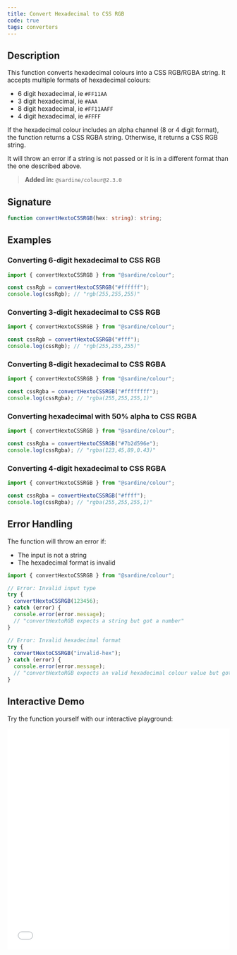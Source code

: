 ```yaml
---
title: Convert Hexadecimal to CSS RGB
code: true
tags: converters
---
```


## Description

This function converts hexadecimal colours into a CSS RGB/RGBA string.
It accepts multiple formats of hexadecimal colours:

- 6 digit hexadecimal, ie `#FF11AA`
- 3 digit hexadecimal, ie `#AAA`
- 8 digit hexadecimal, ie `#FF11AAFF`
- 4 digit hexadecimal, ie `#FFFF`

If the hexadecimal colour includes an alpha channel (8 or 4 digit format), the function returns a CSS RGBA string. Otherwise, it returns a CSS RGB string.

It will throw an error if a string is not passed or it is in a different format than the one described above.

> **Added in:** `@sardine/colour@2.3.0`

## Signature

```typescript
function convertHextoCSSRGB(hex: string): string;
```

## Examples

### Converting 6-digit hexadecimal to CSS RGB

```javascript
import { convertHextoCSSRGB } from "@sardine/colour";

const cssRgb = convertHextoCSSRGB("#ffffff");
console.log(cssRgb); // "rgb(255,255,255)"
```

### Converting 3-digit hexadecimal to CSS RGB

```javascript
import { convertHextoCSSRGB } from "@sardine/colour";

const cssRgb = convertHextoCSSRGB("#fff");
console.log(cssRgb); // "rgb(255,255,255)"
```

### Converting 8-digit hexadecimal to CSS RGBA

```javascript
import { convertHextoCSSRGB } from "@sardine/colour";

const cssRgba = convertHextoCSSRGB("#ffffffff");
console.log(cssRgba); // "rgba(255,255,255,1)"
```

### Converting hexadecimal with 50% alpha to CSS RGBA

```javascript
import { convertHextoCSSRGB } from "@sardine/colour";

const cssRgba = convertHextoCSSRGB("#7b2d596e");
console.log(cssRgba); // "rgba(123,45,89,0.43)"
```

### Converting 4-digit hexadecimal to CSS RGBA

```javascript
import { convertHextoCSSRGB } from "@sardine/colour";

const cssRgba = convertHextoCSSRGB("#ffff");
console.log(cssRgba); // "rgba(255,255,255,1)"
```

## Error Handling

The function will throw an error if:

- The input is not a string
- The hexadecimal format is invalid

```javascript
import { convertHextoCSSRGB } from "@sardine/colour";

// Error: Invalid input type
try {
  convertHextoCSSRGB(123456);
} catch (error) {
  console.error(error.message);
  // "convertHextoRGB expects a string but got a number"
}

// Error: Invalid hexadecimal format
try {
  convertHextoCSSRGB("invalid-hex");
} catch (error) {
  console.error(error.message);
  // "convertHextoRGB expects an valid hexadecimal colour value but got invalid-hex"
}
```

## Interactive Demo

Try the function yourself with our interactive playground:

<iframe src="/playground/convertHextoCSSRGB" title="convertHextoCSSRGB" width="100%" height="500px" style="border:0; overflow:hidden;" sandbox="allow-scripts allow-same-origin"></iframe>
